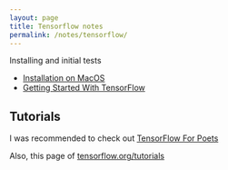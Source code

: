 ```yaml
---
layout: page
title: Tensorflow notes
permalink: /notes/tensorflow/
---
```


Installing and initial tests
* [Installation on MacOS](https://www.tensorflow.org/install/install_mac)
* [Getting Started With TensorFlow](https://www.tensorflow.org/get_started/get_started)

Tutorials
---------

I was recommended to check out 
[TensorFlow For Poets](https://codelabs.developers.google.com/codelabs/tensorflow-for-poets/#0)

Also, this page of 
[tensorflow.org/tutorials](https://www.tensorflow.org/tutorials/)


